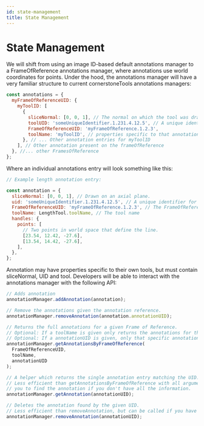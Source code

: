 ```yaml
---
id: state-management
title: State Management
---
```


# State Management

We will shift from using an image ID-based default annotations manager to a FrameOfReference annotations manager, where annotations use world coordinates for points. Under the hood, the annotations manager will have a very familiar structure to current cornerstoneTools annotations managers:

```js
const annotations = {
  myFrameOfReferenceUID: {
    myToolID: [
      {
        sliceNormal: [0, 0, 1], // The normal on which the tool was drawn
        toolUID: 'someUniqueIdentifier.1.231.4.12.5', // A unique identifier for this annotations.
        FrameOfReferenceUID: 'myFrameOfReference.1.2.3',
        toolName: 'myToolID', // properties specific to that annotation.
      }, // ... Other annotation entries for myToolID
    ], // Other annotation present on the frameOfReference
  }, //... other FramesOfReference
};
```

Where an individual annotations entry will look something like this:

```js
// Example length annotation entry:

const annotation = {
  sliceNormal: [0, 0, 1], // Drawn on an axial plane.
  uid: 'someUniqueIdentifier.1.231.4.12.5', // A unique identifier for this annotations.
  FrameOfReferenceUID: 'myFrameOfReference.1.2.3', // The FrameOfReferenceUID
  toolName: LengthTool.toolName, // The tool name
  handles: {
    points: [
      // Two points in world space that define the line.
      [23.54, 12.42, -27.6],
      [13.54, 14.42, -27.6],
    ],
  },
};
```

Annotation may have properties specific to their own tools, but must contain sliceNormal, UID and tool. Developers will be able to interact with the annotations manager with the following API:

```js
// Adds annotation
annotationManager.addAnnotation(annotation);

// Remove the annotations given the annotation reference.
annotationManager.removeAnnotation(annotation.annotationUID);

// Returns the full annotations for a given Frame of Reference.
// Optional: If a toolName is given only returns the annotations for that tool.
// Optional: If a annotationUID is given, only that specific annotation is returned.
annotationManager.getAnnotationsByFrameOfReference(
  FrameOfReferenceUID,
  toolName,
  annotationUID
);

// A helper which returns the single annotation entry matching the UID.
// Less efficient than getAnnotationsByFrameOfReference with all arguments, but allows
// you to find the annotation if you don't have all the information.
annotationManager.getAnnotation(annotationUID);

// Deletes the annotation found by the given UID.
// Less efficient than removeAnnotation, but can be called if you have only the UID.
annotationManager.removeAnnotation(annotationUID);
```
